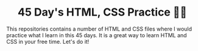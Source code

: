 <h1 align="center"> 45 Day's HTML, CSS Practice 👩‍💻</h1>

<p>This repositories contains a number of HTML and CSS files where I would practice what I learn in this 45 days. It is a great way to learn HTML and CSS in your free time. Let's do it!</p>
